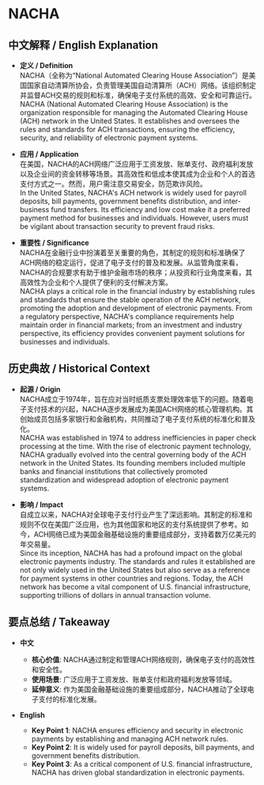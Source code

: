 # NACHA

## 中文解释 / English Explanation

* **定义 / Definition**  
  NACHA（全称为“National Automated Clearing House Association”）是美国国家自动清算所协会，负责管理美国自动清算所（ACH）网络。该组织制定并监督ACH交易的规则和标准，确保电子支付系统的高效、安全和可靠运行。  
  NACHA (National Automated Clearing House Association) is the organization responsible for managing the Automated Clearing House (ACH) network in the United States. It establishes and oversees the rules and standards for ACH transactions, ensuring the efficiency, security, and reliability of electronic payment systems.

* **应用 / Application**  
  在美国，NACHA的ACH网络广泛应用于工资发放、账单支付、政府福利发放以及企业间的资金转移等场景。其高效性和低成本使其成为企业和个人的首选支付方式之一。然而，用户需注意交易安全，防范欺诈风险。  
  In the United States, NACHA's ACH network is widely used for payroll deposits, bill payments, government benefits distribution, and inter-business fund transfers. Its efficiency and low cost make it a preferred payment method for businesses and individuals. However, users must be vigilant about transaction security to prevent fraud risks.

* **重要性 / Significance**  
  NACHA在金融行业中扮演着至关重要的角色，其制定的规则和标准确保了ACH网络的稳定运行，促进了电子支付的普及和发展。从监管角度来看，NACHA的合规要求有助于维护金融市场的秩序；从投资和行业角度来看，其高效性为企业和个人提供了便利的支付解决方案。  
  NACHA plays a critical role in the financial industry by establishing rules and standards that ensure the stable operation of the ACH network, promoting the adoption and development of electronic payments. From a regulatory perspective, NACHA's compliance requirements help maintain order in financial markets; from an investment and industry perspective, its efficiency provides convenient payment solutions for businesses and individuals.

## 历史典故 / Historical Context

* **起源 / Origin**  
  NACHA成立于1974年，旨在应对当时纸质支票处理效率低下的问题。随着电子支付技术的兴起，NACHA逐步发展成为美国ACH网络的核心管理机构。其创始成员包括多家银行和金融机构，共同推动了电子支付系统的标准化和普及化。  
  NACHA was established in 1974 to address inefficiencies in paper check processing at the time. With the rise of electronic payment technology, NACHA gradually evolved into the central governing body of the ACH network in the United States. Its founding members included multiple banks and financial institutions that collectively promoted standardization and widespread adoption of electronic payment systems.

* **影响 / Impact**  
  自成立以来，NACHA对全球电子支付行业产生了深远影响。其制定的标准和规则不仅在美国广泛应用，也为其他国家和地区的支付系统提供了参考。如今，ACH网络已成为美国金融基础设施的重要组成部分，支持着数万亿美元的年交易量。  
  Since its inception, NACHA has had a profound impact on the global electronic payments industry. The standards and rules it established are not only widely used in the United States but also serve as a reference for payment systems in other countries and regions. Today, the ACH network has become a vital component of U.S. financial infrastructure, supporting trillions of dollars in annual transaction volume.

## 要点总结 / Takeaway

* **中文**  
  - **核心价值**: NACHA通过制定和管理ACH网络规则，确保电子支付的高效性和安全性。  
  - **使用场景**: 广泛应用于工资发放、账单支付和政府福利发放等领域。  
  - **延伸意义**: 作为美国金融基础设施的重要组成部分，NACHA推动了全球电子支付的标准化发展。

* **English**  
  - **Key Point 1**: NACHA ensures efficiency and security in electronic payments by establishing and managing ACH network rules.  
  - **Key Point 2**: It is widely used for payroll deposits, bill payments, and government benefits distribution.  
  - **Key Point 3**: As a critical component of U.S. financial infrastructure, NACHA has driven global standardization in electronic payments.